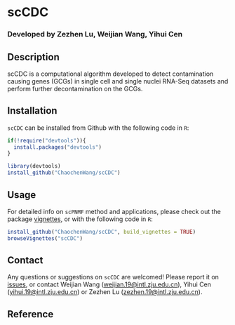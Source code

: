# scCDC
### Developed by Zezhen Lu, Weijian Wang, Yihui Cen

## Description
scCDC is a computational algorithm developed to detect contamination causing genes (GCGs) in single cell and single nuclei RNA-Seq datasets and perform further decontamination on the GCGs.

## Installation

`scCDC` can be installed from Github with the following code in `R`:

``` r
if(!require("devtools")){
  install.packages("devtools")
}

library(devtools)
install_github("ChaochenWang/scCDC")
```

## Usage

For detailed info on `scPNMF` method and applications, please check out the package [vignettes](https://htmlpreview.github.io/?https://github.com/ChaochenWang/scCDC/blob/main/inst/doc/scCDC.html), or with the following code in `R`: 

``` r
install_github("ChaochenWang/scCDC", build_vignettes = TRUE)
browseVignettes("scCDC")
```

## Contact

Any questions or suggestions on `scCDC` are welcomed! Please report it on [issues](https://github.com/ChaochenWang/scCDC/issues), or contact Weijian Wang (<weijian.19@intl.zju.edu.cn>), Yihui Cen (<yihui.19@intl.zju.edu.cn>) or Zezhen Lu (<zezhen.19@intl.zju.edu.cn>).

## Reference

